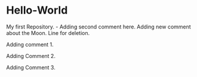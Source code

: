 # Hello-World
My first Repository. - Adding second comment here.
Adding new comment about the Moon.
Line for deletion.

Adding comment 1.

Adding Comment 2.

Adding Comment 3.



